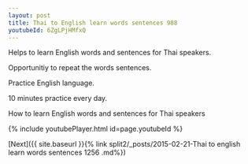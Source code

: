 ```yaml
---
layout: post
title: Thai to English learn words sentences 988 
youtubeId: 6ZgLPjHMfxQ
---
```

 
 
Helps to learn English words and sentences for Thai speakers.

Opportunitiy to repeat the words sentences. 

Practice English language. 
 
10 minutes practice every day. 
 
How to learn English words and sentences for Thai speakers 
 
{% include youtubePlayer.html id=page.youtubeId %}
 
 
[Next]({{ site.baseurl }}{% link  split2/_posts/2015-02-21-Thai to english learn words sentences 1256 .md%})
 

